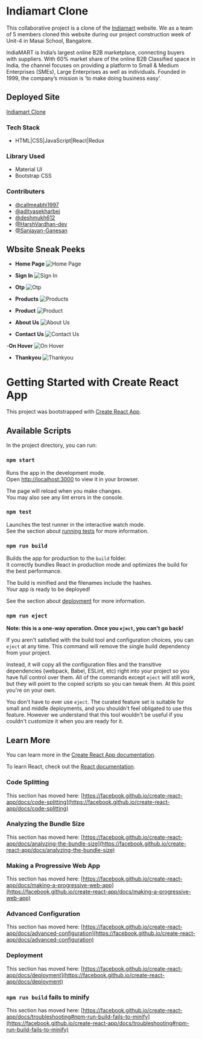 # Indiamart Clone

This collaborative project is a clone of the [Indiamart](https://www.indiamart.com/blueheavencosmetics/) website. We as a team of 5 members cloned this website during our project construction week of Unit-4 in Masai School, Bangalore.

IndiaMART is India’s largest online B2B marketplace, connecting buyers with suppliers. With 60% market share of the online B2B Classified space in India, the channel focuses on providing a platform to Small & Medium Enterprises (SMEs), Large Enterprises as well as individuals. Founded in 1999, the company’s mission is ‘to make doing business easy’.

## Deployed Site

[Indiamart Clone](https://india-mart-clone.netlify.app/)

### Tech Stack

- HTML|CSS|JavaScript|React|Redux

### Library Used

- Material UI
- Bootstrap CSS

### Contributers

- [@callmeabhi1997](https://github.com/callmeabhi1997)
- [@adityasekharbej](https://github.com/adityasekharbej)
- [@deshmukh612](https://github.com/deshmukh612)
- [@HarshVardhan-dev](https://github.com/HarshVardhan-dev)
- [@Sanjayan-Ganesan](https://github.com/Sanjayan-Ganesan)

## Wbsite Sneak Peeks

- **Home Page**
![Home Page](./Sneak%20Peeks/Home.png?raw=true)

- **Sign In**
![Sign In](./Sneak%20Peeks/Login.png?raw=true)

- **Otp**
![Otp](./Sneak%20Peeks/Otp.png?raw=true)

- **Products**
![Products](./Sneak%20Peeks/Products.png?raw=true)

- **Product**
![Product](./Sneak%20Peeks/Product.png?raw=true)

- **About Us**
![About Us](./Sneak%20Peeks/About.png?raw=true)

- **Contact Us**
![Contact Us](./Sneak%20Peeks/Contact.png?raw=true)

-**On Hover**
![On Hover](./Sneak%20Peeks/Hover.png?raw=true)

- **Thankyou**
![Thankyou](./Sneak%20Peeks/Thankyou.png?raw=true)

# Getting Started with Create React App

This project was bootstrapped with [Create React App](https://github.com/facebook/create-react-app).

## Available Scripts

In the project directory, you can run:

### `npm start`

Runs the app in the development mode.\
Open [http://localhost:3000](http://localhost:3000) to view it in your browser.

The page will reload when you make changes.\
You may also see any lint errors in the console.

### `npm test`

Launches the test runner in the interactive watch mode.\
See the section about [running tests](https://facebook.github.io/create-react-app/docs/running-tests) for more information.

### `npm run build`

Builds the app for production to the `build` folder.\
It correctly bundles React in production mode and optimizes the build for the best performance.

The build is minified and the filenames include the hashes.\
Your app is ready to be deployed!

See the section about [deployment](https://facebook.github.io/create-react-app/docs/deployment) for more information.

### `npm run eject`

**Note: this is a one-way operation. Once you `eject`, you can't go back!**

If you aren't satisfied with the build tool and configuration choices, you can `eject` at any time. This command will remove the single build dependency from your project.

Instead, it will copy all the configuration files and the transitive dependencies (webpack, Babel, ESLint, etc) right into your project so you have full control over them. All of the commands except `eject` will still work, but they will point to the copied scripts so you can tweak them. At this point you're on your own.

You don't have to ever use `eject`. The curated feature set is suitable for small and middle deployments, and you shouldn't feel obligated to use this feature. However we understand that this tool wouldn't be useful if you couldn't customize it when you are ready for it.

## Learn More

You can learn more in the [Create React App documentation](https://facebook.github.io/create-react-app/docs/getting-started).

To learn React, check out the [React documentation](https://reactjs.org/).

### Code Splitting

This section has moved here: [https://facebook.github.io/create-react-app/docs/code-splitting](https://facebook.github.io/create-react-app/docs/code-splitting)

### Analyzing the Bundle Size

This section has moved here: [https://facebook.github.io/create-react-app/docs/analyzing-the-bundle-size](https://facebook.github.io/create-react-app/docs/analyzing-the-bundle-size)

### Making a Progressive Web App

This section has moved here: [https://facebook.github.io/create-react-app/docs/making-a-progressive-web-app](https://facebook.github.io/create-react-app/docs/making-a-progressive-web-app)

### Advanced Configuration

This section has moved here: [https://facebook.github.io/create-react-app/docs/advanced-configuration](https://facebook.github.io/create-react-app/docs/advanced-configuration)

### Deployment

This section has moved here: [https://facebook.github.io/create-react-app/docs/deployment](https://facebook.github.io/create-react-app/docs/deployment)

### `npm run build` fails to minify

This section has moved here: [https://facebook.github.io/create-react-app/docs/troubleshooting#npm-run-build-fails-to-minify](https://facebook.github.io/create-react-app/docs/troubleshooting#npm-run-build-fails-to-minify)
